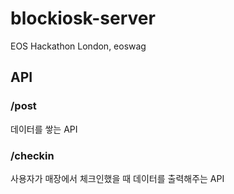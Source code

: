 # blockiosk-server
EOS Hackathon London, eoswag


## API

### /post

데이터를 쌓는 API




### /checkin

사용자가 매장에서 체크인했을 때 데이터를 출력해주는 API

